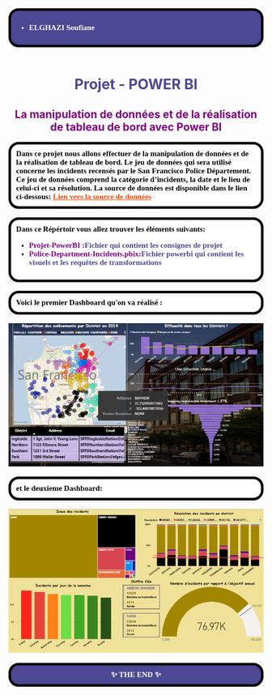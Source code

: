 
<div style="background-color:#4c4893; color:white; font-size:15px; font-family:Comic Sans MS; padding:10px;font-weight:bold;border-radius: 20px;border: 5px solid black;">
<ul >
    <li>ELGHAZI Soufiane</li>
</ul>
</div><br>

<h1 style='color:#4c4893' align='center'>
    Projet - POWER BI
</h1>
<h2 style='color:purple' align='center'>
La manipulation de données et de la réalisation de 
tableau de bord avec Power BI
</h2>


<div style="background-color:white; color:black; font-size:15px; font-family:Comic Sans MS; padding:10px; border: 5px solid black;font-weight:bold;border-radius: 20px;">
Dans ce projet nous allons effectuer de la manipulation de données et de la réalisation de tableau de bord. Le jeu de données qui sera utilisé concerne les incidents recensés par le San Francisco Police Département. Ce jeu de données comprend la catégorie d’incidents, la date et le lieu de celui-ci et sa résolution. La source de données est disponible dans le lien ci-dessous:  <a href="https://data.sfgov.org/Public-Safety/Police-Department-Incident-Reports-Historical-2003/tmnf-yvry" style="color:orangered;">Lien vers la source de données </a>
</div><br>

<div style="background-color:white; color:black; font-size:15px; font-family:Comic Sans MS; padding:10px; border: 5px solid black;font-weight:bold;border-radius: 20px;">
Dans ce Répértoir vous allez trouver les éléments suivants:
<ul>
    <li><span style="color:purple">Projet-PowerBI :</span><span style="color:#4c4893">Fichier qui contient les consignes de projet</span></li>
    <li><span style="color:purple">Police-Department-Incidents.pbix:</span><span style="color:#4c4893">Fichier powerbi qui contient les visuels et les requêtes de transformations</span></li> 
</ul>
</div><br>


<div style="background-color:white; color:black; font-size:15px; font-family:Comic Sans MS; padding:10px; border: 5px solid black;font-weight:bold;border-radius: 20px;">
Voici le premier Dashboard qu'on va réalisé :
</div><br>
<div style="text-align:center;height:70;">
    <img src="Dashboard1.png" width=700 alt="image1">
</div><br>

<div style="background-color:white; color:black; font-size:15px; font-family:Comic Sans MS; padding:10px; border: 5px solid black;font-weight:bold;border-radius: 20px;">
et  le deuxieme Dashboard:
</div><br>

<div style="text-align:center;height:70;">
    <img src="Dashboard2.png" width=700  alt="image1">
</div><br>


<div style="background-color:#4c4893; color:white; font-size:15px; font-family:Comic Sans MS; padding:10px; border: 5px solid black;font-weight:bold;border-radius: 20px;text-align:center"> ✨ THE END ✨</div><br>